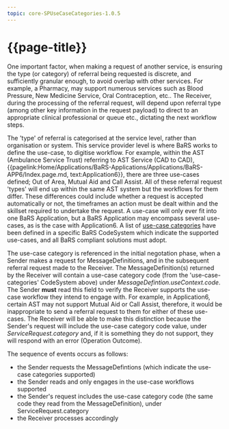 ```yaml
---
topic: core-SPUseCaseCategories-1.0.5
---
```


# {{page-title}}

One important factor, when making a request of another service, is ensuring the type (or category) of referral being requested is discrete, and sufficiently granular enough, to avoid overlap with other services. For example, a Pharmacy, may support numerous services such as Blood Pressure, New Medicine Service, Oral Contraception, etc.. The Receiver, during the processing of the referral request, will depend upon referral type (among other key information in the request payload) to direct to an appropriate clinical professional or queue etc., dictating the next workflow steps.

The 'type' of referral is categorised at the service level, rather than organisation or system. This service provider level is where BaRS works to define the use-case, to digitise workflow. For example, within the AST (Ambulance Service Trust) referring to AST Service (CAD to CAD), {{pagelink:Home/Applications/BaRS-Applications/Applications/BaRS-APP6/Index.page.md, text:Application6}}, there are three use-cases defined; Out of Area, Mutual Aid and Call Assist. All of these referral request 'types' will end up within the same AST system but the workflows for them differ. These differences could include whether a request is accepted automatically or not, the timeframes an action must be dealt within and the skillset required to undertake the request. A use-case will only ever fit into one BaRS Application, but a BaRS Application may encompass several use-cases, as is the case with Application6. A list of [use-case categories](https://simplifier.net/nhsbookingandreferrals/usecases-categories-bars) have been defined in a specific BaRS CodeSystem which indicate the supported use-cases, and all BaRS compliant solutions must adopt. 

The use-case category is referenced in the initial negotation phase, when a Sender makes a request for MessageDefinitions, and in the subsequent referral request made to the Receiver. The MessageDefinition(s) returned by the Receiver will contain a use-case category code (from the 'use-case-categories' CodeSystem above) under *MessageDefintion.useContext.code*. The Sender **must** read this field to verify the Receiver supports the use-case workflow they intend to engage with. For example, in Application6, certain AST may not support Mutual Aid or Call Assist, therefore, it would be inappropriate to send a referral request to them for either of these use-cases. The Receiver will be able to make this distinction because the Sender's request will include the use-case category code value, under *ServiceRequest.category* and, if it is something they do not support, they will respond with an error (Operation Outcome). 

The sequence of events occurs as follows: 
* the Sender requests the MessageDefintions (which indicate the use-case categories supported) 
* the Sender reads and only engages in the use-case workflows supported
* the Sender's request includes the use-case category code (the same code they read from the MessageDefinition), under ServiceRequest.category
* the Receiver processes accordingly








